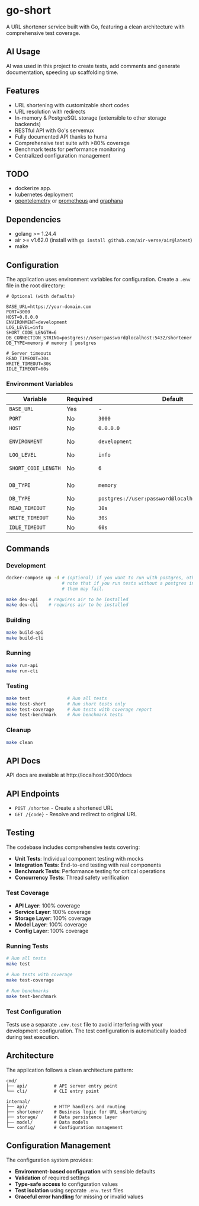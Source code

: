 # go-short

A URL shortener service built with Go, featuring a clean architecture with comprehensive test coverage.

## AI Usage

AI was used in this project to create tests, add comments and generate documentation, speeding up scaffolding time.

## Features

- URL shortening with customizable short codes
- URL resolution with redirects
- In-memory & PostgreSQL storage (extensible to other storage backends)
- RESTful API with Go's servemux
- Fully documented API thanks to huma
- Comprehensive test suite with >80% coverage
- Benchmark tests for performance monitoring
- Centralized configuration management

## TODO

- dockerize app.
- kubernetes deployment
- [opentelemetry](https://opentelemetry.io/docs/languages/go/getting-started/) or [prometheus](https://prometheus.io/docs/guides/go-application/) and [graphana](https://grafana.com/docs/grafana-cloud/monitor-infrastructure/integrations/integration-reference/integration-golang/)

## Dependencies

- golang >= 1.24.4
- air >= v1.62.0 (install with `go install github.com/air-verse/air@latest`)
- make

## Configuration

The application uses environment variables for configuration. Create a `.env` file in the root directory:

```env
# Optional (with defaults)

BASE_URL=https://your-domain.com
PORT=3000
HOST=0.0.0.0
ENVIRONMENT=development
LOG_LEVEL=info
SHORT_CODE_LENGTH=6
DB_CONNECTION_STRING=postgres://user:password@localhost:5432/shortener
DB_TYPE=memory # memory | postgres

# Server timeouts
READ_TIMEOUT=30s
WRITE_TIMEOUT=30s
IDLE_TIMEOUT=60s
```

### Environment Variables

| Variable            | Required | Default       | Description                               |
| ------------------- | -------- | ------------- | ----------------------------------------- |
| `BASE_URL`          | Yes      | -             | Base URL for shortened links              |
| `PORT`              | No       | `3000`        | Server port                               |
| `HOST`              | No       | `0.0.0.0`     | Server host                               |
| `ENVIRONMENT`       | No       | `development` | Environment (development/production/test) |
| `LOG_LEVEL`         | No       | `info`        | Logging level                             |
| `SHORT_CODE_LENGTH` | No       | `6`           | Length of generated short codes (3-20)    |
| `DB_TYPE`           | No       | `memory`      | Database type (memory/postgres/redis)     |
| `DB_TYPE`           | No       | `postgres://user:password@localhost:5432/shortener`       | Database Connection String                |
| `READ_TIMEOUT`      | No       | `30s`         | HTTP read timeout                         |
| `WRITE_TIMEOUT`     | No       | `30s`         | HTTP write timeout                        |
| `IDLE_TIMEOUT`      | No       | `60s`         | HTTP idle timeout                         |

## Commands

### Development

```sh
docker-compose up -d # (optional) if you want to run with postgres, otherwise set DB_TYPE=memory
                     # note that if you run tests without a postgres instance running, some of
                     # them may fail.
```

```sh
make dev-api    # requires air to be installed
make dev-cli    # requires air to be installed
```

### Building

```sh
make build-api
make build-cli
```

### Running

```sh
make run-api
make run-cli
```

### Testing

```sh
make test              # Run all tests
make test-short        # Run short tests only
make test-coverage     # Run tests with coverage report
make test-benchmark    # Run benchmark tests
```

### Cleanup

```sh
make clean
```

## API Docs

API docs are avaiable at http://localhost:3000/docs

## API Endpoints

- `POST /shorten` - Create a shortened URL
- `GET /{code}` - Resolve and redirect to original URL

## Testing

The codebase includes comprehensive tests covering:

- **Unit Tests**: Individual component testing with mocks
- **Integration Tests**: End-to-end testing with real components
- **Benchmark Tests**: Performance testing for critical operations
- **Concurrency Tests**: Thread safety verification

### Test Coverage

- **API Layer**: 100% coverage
- **Service Layer**: 100% coverage
- **Storage Layer**: 100% coverage
- **Model Layer**: 100% coverage
- **Config Layer**: 100% coverage

### Running Tests

```sh
# Run all tests
make test

# Run tests with coverage
make test-coverage

# Run benchmarks
make test-benchmark
```

### Test Configuration

Tests use a separate `.env.test` file to avoid interfering with your development configuration. The test configuration is automatically loaded during test execution.

## Architecture

The application follows a clean architecture pattern:

```
cmd/
├── api/          # API server entry point
└── cli/          # CLI entry point

internal/
├── api/          # HTTP handlers and routing
├── shortener/    # Business logic for URL shortening
├── storage/      # Data persistence layer
├── model/        # Data models
└── config/       # Configuration management
```

## Configuration Management

The configuration system provides:

- **Environment-based configuration** with sensible defaults
- **Validation** of required settings
- **Type-safe access** to configuration values
- **Test isolation** using separate `.env.test` files
- **Graceful error handling** for missing or invalid values
